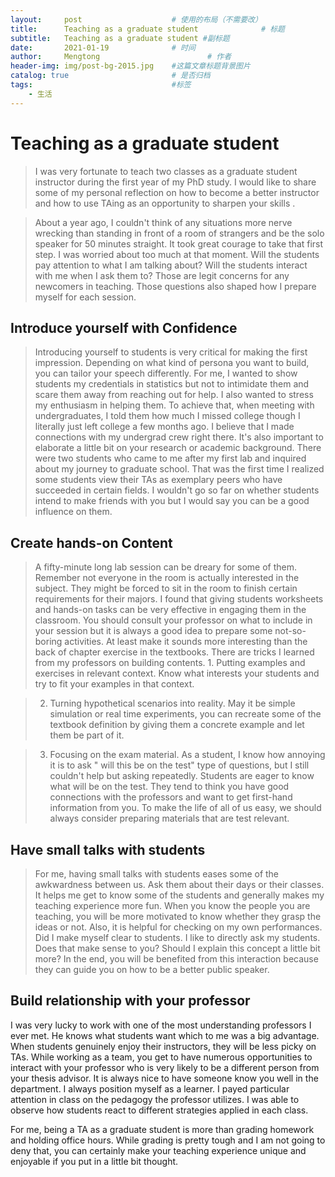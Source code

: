 ```yaml
---
layout:     post   				    # 使用的布局（不需要改）
title:      Teaching as a graduate student				# 标题 
subtitle:   Teaching as a graduate student #副标题
date:       2021-01-19 				# 时间
author:     Mengtong						# 作者
header-img: img/post-bg-2015.jpg 	#这篇文章标题背景图片
catalog: true 						# 是否归档
tags:								#标签
    - 生活
---
```


# Teaching as a graduate student
>I was very fortunate to teach two classes as a graduate student instructor during the first year of my PhD study. I would like to share some of my personal reflection on how to become a better instructor and how to use TAing as an opportunity to sharpen your skills .



>About a year ago, I couldn't think of any situations more nerve wrecking than standing in front of a room of strangers and be the solo speaker for 50 minutes straight. It took great courage to take that first step. I was worried about too much at that moment. Will the students pay attention to what I am talking about? Will the students interact with me when I ask them to? Those are legit concerns for any newcomers in teaching. Those questions also shaped how I prepare myself for each session.


## Introduce yourself with Confidence


>Introducing yourself to students is very critical for making the first impression. Depending on what kind of persona you want to build, you can tailor your speech differently. For me, I wanted to show students my credentials in statistics but not to intimidate them and scare them away from reaching out for help. I also wanted to stress my enthusiasm in helping them. To achieve that, when meeting with undergraduates, I told them how much I missed college though I literally just left college a few months ago. I believe that I made connections with my undergrad crew right there. It's also important to elaborate a little bit on your research or academic background. There were two students who came to me after my first lab and inquired about my journey to graduate school. That was the first time I realized some students view their TAs as exemplary peers who have succeeded in certain fields. I wouldn't go so far on whether students intend to make friends with you but I would say you can be a good influence on them. 


## Create hands-on Content

>A fifty-minute long lab session can be dreary for some of them. Remember not everyone in the room is actually interested in the subject. They might be forced to sit in the room to finish certain requirements for their majors. I found that giving students worksheets and hands-on tasks can be very effective in engaging them in the classroom. You should consult your professor on what to include in your session but it is always a good idea to prepare some not-so-boring activities. At least make it sounds more interesting than the back of chapter exercise in the textbooks. There are tricks I learned from my professors on building contents. 1. Putting examples and exercises in relevant context. Know what interests your students and try to fit your examples in that context.

> 2. Turning hypothetical scenarios into reality. May it be simple simulation or real time experiments, you can recreate some of the textbook definition by giving them a concrete example and let them be part of it.

> 3. Focusing on the exam material. As a student, I know how annoying it is to ask " will this be on the test" type of questions, but I still couldn't help but asking repeatedly. Students are eager to know what will be on the test. They tend to think you have good connections with the professors and want to get first-hand information from you. To make the life of all of us easy, we should always consider preparing materials that are test relevant. 


## Have small talks with students 

> For me, having small talks with students eases some of the awkwardness between us. Ask them about their days or their classes. It helps me get to know some of the students and generally makes my teaching experience more fun. When you know the people you are teaching, you will be more motivated to know whether they grasp the ideas or not. Also, it is helpful for checking on my own performances. Did I make myself clear to students. I like to directly ask my students. Does that make sense to you? Should I explain this concept a little bit more? In the end, you will be benefited from this interaction because they can guide you on how to be a better public speaker. 


## Build relationship with your professor

I was very lucky to work with one of the most understanding professors I ever met. He knows what students want which to me was a big advantage. When students genuinely enjoy their instructors, they will be less picky on TAs.  While working as a team, you get to have numerous opportunities to interact with your professor who is very likely to be a different person from your thesis advisor. It is always nice to have someone know you well in the department. I always position myself as a learner. I payed particular attention in class on the pedagogy the professor utilizes. I was able to observe how students react to different strategies applied in each class.



For me, being a TA as a graduate student is more than grading homework and holding office hours. While grading is pretty tough and I am not going to deny that, you can certainly make your teaching experience unique and enjoyable if you put in a little bit thought.
